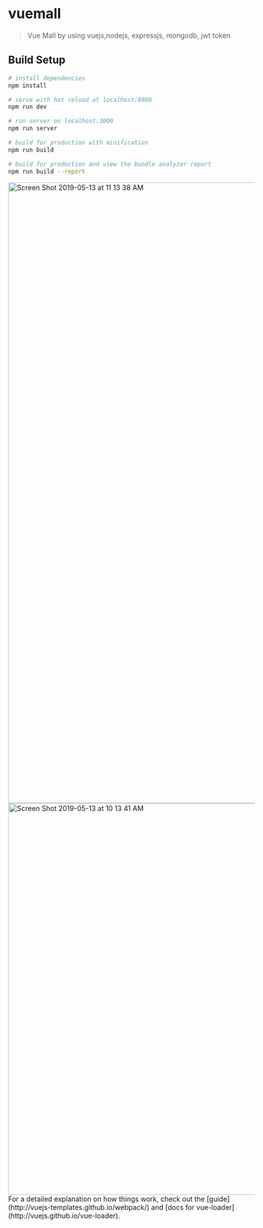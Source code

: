 # vuemall

> Vue Mall by using vuejs,nodejs, expressjs, mongodb, jwt token

## Build Setup

``` bash
# install dependencies
npm install

# serve with hot reload at localhost:8080
npm run dev

# run server on localhost:3000
npm run server

# build for production with minification
npm run build

# build for production and view the bundle analyzer report
npm run build --report
```
<img width="1265" alt="Screen Shot 2019-05-13 at 11 13 38 AM" src="https://user-images.githubusercontent.com/18385485/57632789-59822880-7570-11e9-8ad1-b7dd7cfe0ed8.png">
<img width="798" alt="Screen Shot 2019-05-13 at 10 13 41 AM" src="https://user-images.githubusercontent.com/18385485/57631678-f4c5ce80-756d-11e9-9cfd-ed218376637b.png">
For a detailed explanation on how things work, check out the [guide](http://vuejs-templates.github.io/webpack/) and [docs for vue-loader](http://vuejs.github.io/vue-loader).
